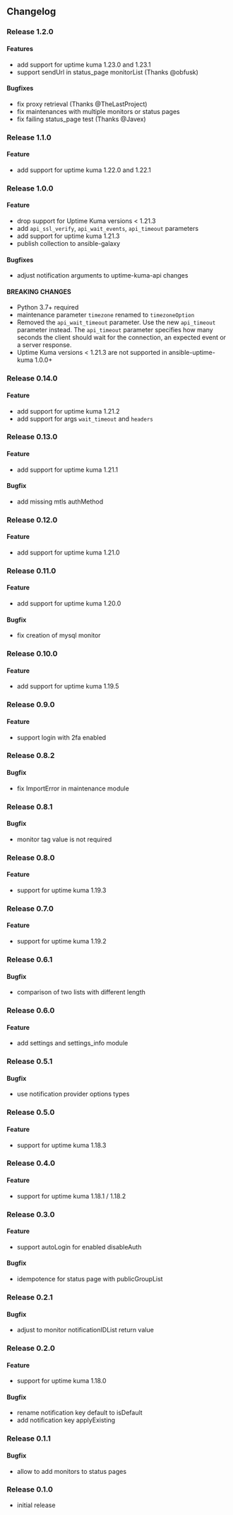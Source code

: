 ## Changelog

### Release 1.2.0

#### Features
- add support for uptime kuma 1.23.0 and 1.23.1
- support sendUrl in status_page monitorList (Thanks @obfusk)

#### Bugfixes
- fix proxy retrieval (Thanks @TheLastProject)
- fix maintenances with multiple monitors or status pages
- fix failing status_page test (Thanks @Javex)

### Release 1.1.0

#### Feature
- add support for uptime kuma 1.22.0 and 1.22.1

### Release 1.0.0

#### Feature
- drop support for Uptime Kuma versions < 1.21.3
- add `api_ssl_verify`, `api_wait_events`, `api_timeout` parameters
- add support for uptime kuma 1.21.3
- publish collection to ansible-galaxy

#### Bugfixes
- adjust notification arguments to uptime-kuma-api changes

#### BREAKING CHANGES
- Python 3.7+ required
- maintenance parameter `timezone` renamed to `timezoneOption`
- Removed the `api_wait_timeout` parameter. Use the new `api_timeout` parameter instead. The `api_timeout` parameter specifies how many seconds the client should wait for the connection, an expected event or a server response.
- Uptime Kuma versions < 1.21.3 are not supported in ansible-uptime-kuma 1.0.0+

### Release 0.14.0

#### Feature
- add support for uptime kuma 1.21.2
- add support for args `wait_timeout` and `headers`

### Release 0.13.0

#### Feature
- add support for uptime kuma 1.21.1

#### Bugfix
- add missing mtls authMethod

### Release 0.12.0

#### Feature
- add support for uptime kuma 1.21.0

### Release 0.11.0

#### Feature
- add support for uptime kuma 1.20.0

#### Bugfix
- fix creation of mysql monitor

### Release 0.10.0

#### Feature
- add support for uptime kuma 1.19.5

### Release 0.9.0

#### Feature
- support login with 2fa enabled

### Release 0.8.2

#### Bugfix
- fix ImportError in maintenance module

### Release 0.8.1

#### Bugfix
- monitor tag value is not required

### Release 0.8.0

#### Feature
- support for uptime kuma 1.19.3

### Release 0.7.0

#### Feature
- support for uptime kuma 1.19.2

### Release 0.6.1

#### Bugfix
- comparison of two lists with different length

### Release 0.6.0

#### Feature
- add settings and settings_info module

### Release 0.5.1

#### Bugfix
- use notification provider options types

### Release 0.5.0

#### Feature
- support for uptime kuma 1.18.3

### Release 0.4.0

#### Feature
- support for uptime kuma 1.18.1 / 1.18.2

### Release 0.3.0

#### Feature
- support autoLogin for enabled disableAuth

#### Bugfix
- idempotence for status page with publicGroupList

### Release 0.2.1

#### Bugfix
- adjust to monitor notificationIDList return value

### Release 0.2.0

#### Feature
- support for uptime kuma 1.18.0

#### Bugfix
- rename notification key default to isDefault
- add notification key applyExisting

### Release 0.1.1

#### Bugfix
- allow to add monitors to status pages

### Release 0.1.0

- initial release
